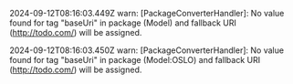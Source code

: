 2024-09-12T08:16:03.449Z warn: [PackageConverterHandler]: No value found for tag "baseUri" in package (Model) and fallback URI (http://todo.com/) will be assigned.

2024-09-12T08:16:03.450Z warn: [PackageConverterHandler]: No value found for tag "baseUri" in package (Model:OSLO) and fallback URI (http://todo.com/) will be assigned.

